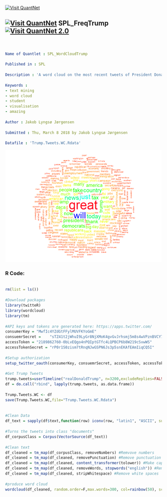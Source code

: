 
[<img src="https://github.com/QuantLet/Styleguide-and-FAQ/blob/master/pictures/banner.png" width="888" alt="Visit QuantNet">](http://quantlet.de/)

## [<img src="https://github.com/QuantLet/Styleguide-and-FAQ/blob/master/pictures/qloqo.png" alt="Visit QuantNet">](http://quantlet.de/) **SPL_FreqTrump** [<img src="https://github.com/QuantLet/Styleguide-and-FAQ/blob/master/pictures/QN2.png" width="60" alt="Visit QuantNet 2.0">](http://quantlet.de/)

```yaml


Name of Quantlet : SPL_WordCloudTrump

Published in : SPL

Description : 'A word cloud on the most recent tweets of President Donald Trump from the 8th of March and 5 months back'

Keywords : 
- text mining
- word cloud
- student
- visualisation
- amazing

Author : Jakob Lyngsø Jørgensen

Submitted : Thu, March 8 2018 by Jakob Lyngsø Jørgensen

Datafile : 'Trump.Tweets.WC.Rdata'

```

![Picture1](SPL_WordCloud.png)


### R Code:
```r

rm(list = ls())

#Download packages
library(twitteR)
library(wordcloud)
library(tm)

#API keys and tokens are generated here: https://apps.twitter.com/
consumerKey = "MwfIc4YZdGtFFylMUVFKYoGmE"
consuemrSecret =	"sTZ41t2jWhuI9LyGr8NjXMoK4gvGvJrhsmj5m8s4wVPznBVCY7"
accessToken = "2189862760-0bLvEQgo4nPQIptGTfc4LQPBCP6b8W219cSvwWS"
accessTokenSecret = "rP0r1S0zism7tRnqNJwGSPN6Js3p5snEKAfEAmIiqCQ5I"

#Setup authorization
setup_twitter_oauth(consumerKey, consuemrSecret, accessToken, accessTokenSecret)

#Get Trump Tweets
trump.tweets=userTimeline("realDonaldTrump", n=3200,excludeReplies=FALSE,includeRts=FALSE)
df = do.call("rbind", lapply(trump.tweets, as.data.frame))

Trump.Tweets.WC <- df
save(Trump.Tweets.WC,file="Trump.Tweets.WC.Rdata")


#Clean Data
df_text = sapply(df$text,function(row) iconv(row, "latin1", "ASCII", sub=""))

#Turns the tweets into class "documents"
df_corpusClass = Corpus(VectorSource(df_text))

#Clean text
df_cleaned = tm_map(df_corpusClass, removeNumbers) #Remvove numbers
df_cleaned = tm_map(df_cleaned, removePunctuation) #Remove punctuation
df_cleaned = tm_map(df_cleaned, content_transformer(tolower)) #Make capitalized letters lower case
df_cleaned = tm_map(df_cleaned, removeWords, stopwords("english")) #Remove most common english words
df_cleaned = tm_map(df_cleaned, stripWhitespace) #Remove white spaces

#produce word cloud
wordcloud(df_cleaned, random.order=F,max.words=300, col=rainbow(50), scale=c(4,0.5))
